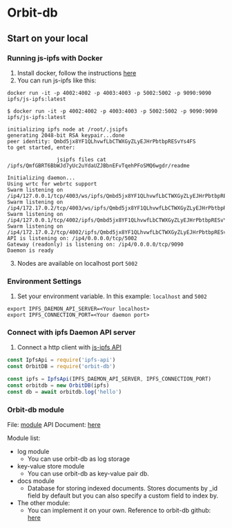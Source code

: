 # Orbit-db

## Start on your local

### Running js-ipfs with Docker


1. Install docker, follow the instructions [here](https://docs.docker.com/install/)
2. You can run js-ipfs like this: 
```
docker run -it -p 4002:4002 -p 4003:4003 -p 5002:5002 -p 9090:9090 ipfs/js-ipfs:latest
```
```
$ docker run -it -p 4002:4002 -p 4003:4003 -p 5002:5002 -p 9090:9090 ipfs/js-ipfs:latest

initializing ipfs node at /root/.jsipfs
generating 2048-bit RSA keypair...done
peer identity: Qmbd5jx8YF1QLhvwfLbCTWXGyZLyEJHrPbtbpRESvYs4FS
to get started, enter:

				jsipfs files cat /ipfs/QmfGBRT6BbWJd7yUc2uYdaUZJBbnEFvTqehPFoSMQ6wgdr/readme

Initializing daemon...
Using wrtc for webrtc support
Swarm listening on /ip4/127.0.0.1/tcp/4003/ws/ipfs/Qmbd5jx8YF1QLhvwfLbCTWXGyZLyEJHrPbtbpRESvYs4FS
Swarm listening on /ip4/172.17.0.2/tcp/4003/ws/ipfs/Qmbd5jx8YF1QLhvwfLbCTWXGyZLyEJHrPbtbpRESvYs4FS
Swarm listening on /ip4/127.0.0.1/tcp/4002/ipfs/Qmbd5jx8YF1QLhvwfLbCTWXGyZLyEJHrPbtbpRESvYs4FS
Swarm listening on /ip4/172.17.0.2/tcp/4002/ipfs/Qmbd5jx8YF1QLhvwfLbCTWXGyZLyEJHrPbtbpRESvYs4FS
API is listening on: /ip4/0.0.0.0/tcp/5002
Gateway (readonly) is listening on: /ip4/0.0.0.0/tcp/9090
Daemon is ready
```
3. Nodes are available on localhost port `5002`

### Environment Settings
1. Set your environment variable. In this example: `localhost` and `5002`
```
export IPFS_DAEMON_API_SERVER=<Your localhost>
export IPFS_CONNECTION_PORT=<Your daemon port>
```

### Connect with ipfs Daemon API server

1. Connect a http client with [js-ipfs API](https://github.com/ipfs/js-ipfs-api#importing-the-module-and-usage)
```javascript
const IpfsApi = require('ipfs-api')
const OrbitDB = require('orbit-db')

const ipfs = IpfsApi(IPFS_DAEMON_API_SERVER, IPFS_CONNECTION_PORT)
const orbitdb = new OrbitDB(ipfs)
const db = await orbitdb.log('hello')
```

### Orbit-db module

File: [module](./src/lib/orbitDb)
API Document: [here](https://github.com/orbitdb/orbit-db/blob/master/API.md)

Module list:
- log module
	- You can use orbit-db as log storage
- key-value store module
	- You can use orbit-db as key-value pair db.
- docs module
	- Database for storing indexed documents. Stores documents by _id field by default but you can also specify a custom field to index by.
- The other module:
	- You can implement it on your own. Reference to orbit-db github: [here](https://github.com/orbitdb/orbit-db/blob/master/API.md#orbit-db-api-documentation)